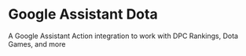 # Google Assistant Dota
A Google Assistant Action integration to work with DPC Rankings, Dota Games, and more
